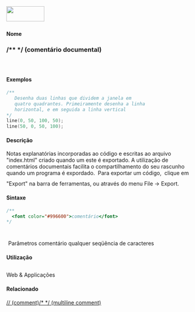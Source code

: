 <img height="40" src="../images/1pix.gif" width="100"/>
<img height="1" src="../images/1pix.gif" width="20"/>
<img height="1" src="../images/1pix.gif" width="555"/>

#### Nome
### /** */ (comentário documental)
<img height="25" src="../images/1pix.gif" width="1"/>

#### Exemplos

```pde
/** 
   Desenha duas linhas que dividem a janela em
   quatro quadrantes. Primeiramente desenha a linha 
   horizontal, e em seguida a linha vertical 
*/ 
line(0, 50, 100, 50); 
line(50, 0, 50, 100); 

```

#### Descrição
Notas explanatórias incorporadas ao
código e escritas ao arquivo "index.html" criado quando um este
é exportado. A utilização de comentários
documentais facilita o compartilhamento do seu rascunho quando um
programa é expordado.  Para exportar um código,
 clique em  "Export" na barra de ferramentas, ou
através do menu File -> Export.
<img height="25" src="../images/1pix.gif" width="1"/>

#### Sintaxe
```pde
/**
  <font color="#996600">comentário</font>
*/
            
```
<img height="25" src="../images/1pix.gif" width="1"/>
Parâmetros
comentário
qualquer seqüência de caracteres
<img height="25" src="../images/1pix.gif" width="1"/>

#### Utilização

	
Web & Applicações
<img height="25" src="../images/1pix.gif" width="1"/>

#### Relacionado
[// (comment)](comment)[/* */ (multiline comment)](multilinecomment)

